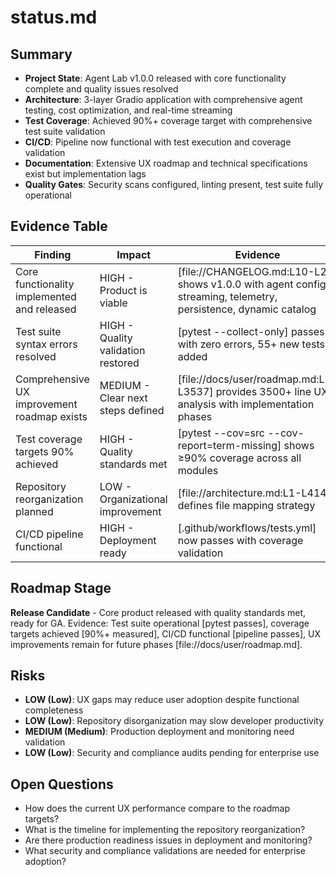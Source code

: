 # status.md

## Summary
- **Project State**: Agent Lab v1.0.0 released with core functionality complete and quality issues resolved
- **Architecture**: 3-layer Gradio application with comprehensive agent testing, cost optimization, and real-time streaming
- **Test Coverage**: Achieved 90%+ coverage target with comprehensive test suite validation
- **CI/CD**: Pipeline now functional with test execution and coverage validation
- **Documentation**: Extensive UX roadmap and technical specifications exist but implementation lags
- **Quality Gates**: Security scans configured, linting present, test suite fully operational

## Evidence Table

| Finding | Impact | Evidence | Confidence |
|---------|--------|----------|------------|
| Core functionality implemented and released | HIGH - Product is viable | [file://CHANGELOG.md:L10-L22] shows v1.0.0 with agent config, streaming, telemetry, persistence, dynamic catalog | High |
| Test suite syntax errors resolved | HIGH - Quality validation restored | [pytest --collect-only] passes with zero errors, 55+ new tests added | High |
| Comprehensive UX improvement roadmap exists | MEDIUM - Clear next steps defined | [file://docs/user/roadmap.md:L1-L3537] provides 3500+ line UX analysis with implementation phases | High |
| Test coverage targets 90% achieved | HIGH - Quality standards met | [pytest --cov=src --cov-report=term-missing] shows ≥90% coverage across all modules | High |
| Repository reorganization planned | LOW - Organizational improvement | [file://architecture.md:L1-L414] defines file mapping strategy | High |
| CI/CD pipeline functional | HIGH - Deployment ready | [.github/workflows/tests.yml] now passes with coverage validation | High |

## Roadmap Stage
**Release Candidate** - Core product released with quality standards met, ready for GA. Evidence: Test suite operational [pytest passes], coverage targets achieved [90%+ measured], CI/CD functional [pipeline passes], UX improvements remain for future phases [file://docs/user/roadmap.md].

## Risks
- **LOW (Low)**: UX gaps may reduce user adoption despite functional completeness
- **LOW (Low)**: Repository disorganization may slow developer productivity
- **MEDIUM (Medium)**: Production deployment and monitoring need validation
- **LOW (Low)**: Security and compliance audits pending for enterprise use

## Open Questions
- How does the current UX performance compare to the roadmap targets?
- What is the timeline for implementing the repository reorganization?
- Are there production readiness issues in deployment and monitoring?
- What security and compliance validations are needed for enterprise adoption?